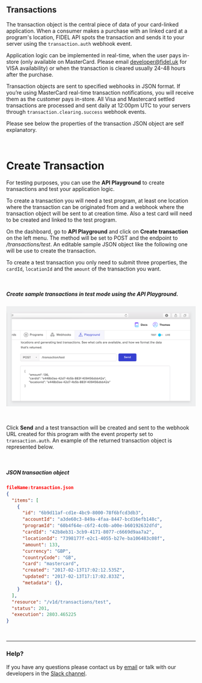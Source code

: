 ## Transactions

The transaction object is the central piece of data of your card-linked application. When a consumer makes a purchase with an linked card at a program's location, FIDEL API spots the transaction and sends it to your server using the `transaction.auth` webhook event.

Application logic can be implemented in real-time, when the user pays in-store (only available on MasterCard. Please email [developer@fidel.uk](fidel.uk) for VISA availability) or when the transaction is cleared usually 24-48 hours after the purchase.

Transaction objects are sent to specified webhooks in JSON format. If you’re using MasterCard real-time transaction notifications, you will receive them as the customer pays in-store. All Visa and Mastercard settled transactions are processed and sent daily at 12:00pm UTC to your servers through `transaction.clearing.success` webhook events.

Please see below the properties of the transaction JSON object are self explanatory.

<br/>

# Create Transaction

For testing purposes, you can use the **API Playground** to create transactions and test your application logic.

To create a transaction you will need a test program, at least one location where the transaction can be originated from and a webhook where the transaction object will be sent to at creation time. Also a test card will need to be created and linked to the test program.

On the dashboard, go to **API Playground** and click on **Create transaction** on the left menu. The method will be set to POST and the endpoint to _/transactions/test_. An editable sample JSON object like the following one will be use to create the transaction.

To create a test transaction you only need to submit three properties, the `cardId`, `locationId` and the `amount` of the transaction you want.

<br/>

<h5>Create sample transactions in test mode using the API Playground.</h5>

![Create transaction](../assets/images/create-transaction.png "Create transaction")

<br/>

Click **Send** and a test transaction will be created and sent to the webhook URL created for this program with the event property set to `transaction.auth`. An example of the returned transaction object is represented below.

<br/>

<h5>JSON transaction object</h5>

```json
fileName:transaction.json
{
  "items": [
    {
      "id": "6b9d11af-cd1e-4bc9-8000-78f6bfcd3db3",
      "accountId": "a3de60c3-849a-4faa-8447-bcd16efb148c",
      "programId": "60b4f64e-c6f2-4c0b-a00e-b60192632dfd",
      "cardId": "42b8eb31-3cb9-4171-8077-c6669d9aa7a2",
      "locationId": "7398177f-e2c1-4055-b27e-ba106483c08f",
      "amount": 133,
      "currency": "GBP",
      "countryCode": "GB",
      "card": "mastercard",
      "created": "2017-02-13T17:02:12.535Z",
      "updated": "2017-02-13T17:17:02.833Z",
      "metadata": {},
    }
  ],
  "resource": "/v1d/transactions/test",
  "status": 201,
  "execution": 2803.465225
}
```

<br/>

___

### Help?
If you have any questions please contact us by [email](mailto:developer@fidel.uk) or talk with our developers in the [Slack channel](fidel.uk).

<br/>
